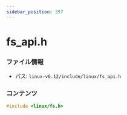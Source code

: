 ```yaml
---
sidebar_position: 397
---
```

# fs_api.h

### ファイル情報

- パス: `linux-v6.12/include/linux/fs_api.h`

### コンテンツ

```h
#include <linux/fs.h>

```
